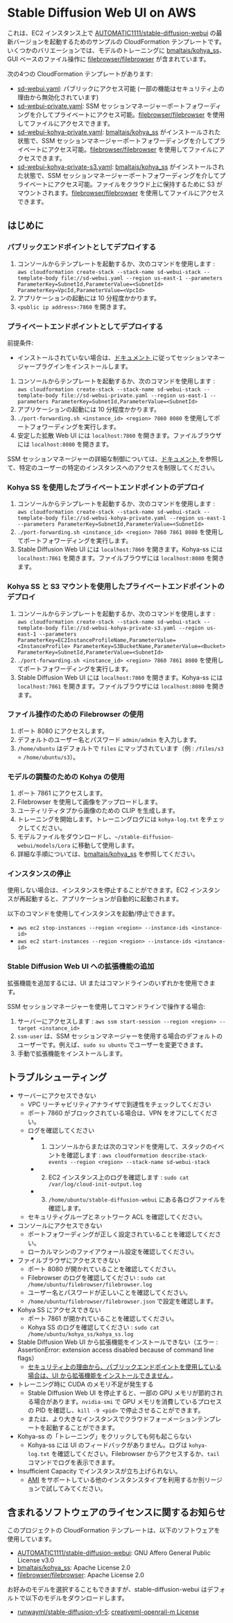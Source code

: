 # Stable Diffusion Web UI on AWS

これは、EC2 インスタンス上で [AUTOMATIC1111/stable-diffusion-webui](https://github.com/AUTOMATIC1111/stable-diffusion-webui) の最新バージョンを起動するためのサンプルの CloudFormation テンプレートです。いくつかのバリエーションでは、モデルのトレーニングに [bmaltais/kohya_ss](https://github.com/bmaltais/kohya_ss)、GUI ベースのファイル操作に [filebrowser/filebrowser](https://github.com/filebrowser/filebrowser) が含まれています。

次の4つの CloudFormation テンプレートがあります:

- [sd-webui.yaml](sd-webui.yaml): パブリックにアクセス可能 (一部の機能はセキュリティ上の理由から無効化されています)
- [sd-webui-private.yaml](sd-webui-private.yaml): SSM セッションマネージャーポートフォワーディングを介してプライベートにアクセス可能。[filebrowser/filebrowser](https://github.com/filebrowser/filebrowser) を使用してファイルにアクセスできます。
- [sd-webui-kohya-private.yaml](sd-webui-kohya-private.yaml): [bmaltais/kohya_ss](https://github.com/bmaltais/kohya_ss) がインストールされた状態で、SSM セッションマネージャーポートフォワーディングを介してプライベートにアクセス可能。[filebrowser/filebrowser](https://github.com/filebrowser/filebrowser) を使用してファイルにアクセスできます。
- [sd-webui-kohya-private-s3.yaml](sd-webui-kohya-private-s3.yaml): [bmaltais/kohya_ss](https://github.com/bmaltais/kohya_ss) がインストールされた状態で、SSM セッションマネージャーポートフォワーディングを介してプライベートにアクセス可能。ファイルをクラウド上に保持するために S3 がマウントされます。[filebrowser/filebrowser](https://github.com/filebrowser/filebrowser) を使用してファイルにアクセスできます。

## はじめに

### パブリックエンドポイントとしてデプロイする

1. コンソールからテンプレートを起動するか、次のコマンドを使用します : `aws cloudformation create-stack --stack-name sd-webui-stack --template-body file://sd-webui.yaml --region us-east-1 --parameters ParameterKey=SubnetId,ParameterValue=<SubnetId> ParameterKey=VpcId,ParameterValue=<VpcId>`
2. アプリケーションの起動には 10 分程度かかります。
3. `<public ip address>:7860` を開きます。

### プライベートエンドポイントとしてデプロイする

前提条件:
- インストールされていない場合は、[ドキュメント ](https://docs.aws.amazon.com/systems-manager/latest/userguide/session-manager-working-with-install-plugin.html) に従ってセッションマネージャープラグインをインストールします。

1. コンソールからテンプレートを起動するか、次のコマンドを使用します : `aws cloudformation create-stack --stack-name sd-webui-stack --template-body file://sd-webui-private.yaml --region us-east-1 --parameters ParameterKey=SubnetId,ParameterValue=<SubnetId>`
2. アプリケーションの起動には 10 分程度かかります。
3. `./port-forwarding.sh <instance_id> <region> 7860 8080` を使用してポートフォワーディングを実行します。
4. 安定した拡散 Web UI には `localhost:7860` を開きます。ファイルブラウザには `localhost:8080` を開きます。

SSM セッションマネージャーの詳細な制御については、[ドキュメント ](https://docs.aws.amazon.com/systems-manager/latest/userguide/getting-started-restrict-access-examples.html) を参照して、特定のユーザーの特定のインスタンスへのアクセスを制限してください。

### Kohya SS を使用したプライベートエンドポイントのデプロイ

1. コンソールからテンプレートを起動するか、次のコマンドを使用します : `aws cloudformation create-stack --stack-name sd-webui-stack --template-body file://sd-webui-kohya-private.yaml --region us-east-1 --parameters ParameterKey=SubnetId,ParameterValue=<SubnetId>`
2. `./port-forwarding.sh <instance_id> <region> 7860 7861 8080` を使用してポートフォワーディングを実行します。
3. Stable Diffusion Web UI には `localhost:7860` を開きます。Kohya-ss には `localhost:7861` を開きます。ファイルブラウザには `localhost:8080` を開きます。

### Kohya SS と S3 マウントを使用したプライベートエンドポイントのデプロイ

1. コンソールからテンプレートを起動するか、次のコマンドを使用します : `aws cloudformation create-stack --stack-name sd-webui-stack --template-body file://sd-webui-kohya-private-s3.yaml --region us-east-1 --parameters ParameterKey=EC2InstanceProfileName,ParameterValue=<InstanceProfile> ParameterKey=S3BucketName,ParameterValue=<Bucket> ParameterKey=SubnetId,ParameterValue=<SubnetId>`
2. `./port-forwarding.sh <instance_id> <region> 7860 7861 8080` を使用してポートフォワーディングを実行します。
3. Stable Diffusion Web UI には `localhost:7860` を開きます。Kohya-ss には `localhost:7861` を開きます。ファイルブラウザには `localhost:8080` を開きます。

### ファイル操作のための Filebrowser の使用

1. ポート 8080 にアクセスします。
2. デフォルトのユーザー名とパスワード `admin/admin` を入力します。
3. `/home/ubuntu` はデフォルトで `files` にマップされています（例 : `/files/s3` = `/home/ubuntu/s3`）。

### モデルの調整のための Kohya の使用

1. ポート 7861 にアクセスします。
2. Filebrowser を使用して画像をアップロードします。
3. ユーティリティタブから画像のための CLIP を生成します。
4. トレーニングを開始します。トレーニングログには `kohya-log.txt` をチェックしてください。
5. モデルファイルをダウンロードし、`~/stable-diffusion-webui/models/Lora` に移動して使用します。
6. 詳細な手順については、[bmaltais/kohya_ss](https://github.com/bmaltais/kohya_ss) を参照してください。

### インスタンスの停止

使用しない場合は、インスタンスを停止することができます。EC2 インスタンスが再起動すると、アプリケーションが自動的に起動されます。

以下のコマンドを使用してインスタンスを起動/停止できます。

- `aws ec2 stop-instances --region <region> --instance-ids <instance-id>`
- `aws ec2 start-instances --region <region> --instance-ids <instance-id>`

### Stable Diffusion Web UI への拡張機能の追加

拡張機能を追加するには、UI またはコマンドラインのいずれかを使用できます。

SSM セッションマネージャーを使用してコマンドラインで操作する場合:

1. サーバーにアクセスします : `aws ssm start-session --region <region> --target <instance_id>`
2. `ssm-user` は、SSM セッションマネージャーを使用する場合のデフォルトのユーザーです。例えば、`sudo su ubuntu` でユーザーを変更できます。
3. 手動で拡張機能をインストールします。

## トラブルシューティング

- サーバーにアクセスできない
  - VPC リーチャビリティアナライザで到達性をチェックしてください
  - ポート 7860 がブロックされている場合は、VPN をオフにしてください。
  - ログを確認してください
    - 1. コンソールからまたは次のコマンドを使用して、スタックのイベントを確認します : `aws cloudformation describe-stack-events --region <region> --stack-name sd-webui-stack`
    - 2. EC2 インスタンス上のログを確認します : `sudo cat /var/log/cloud-init-output.log`
    - 3. `/home/ubuntu/stable-diffusion-webui` にある各ログファイルを確認します。
  - セキュリティグループとネットワーク ACL を確認してください。
- コンソールにアクセスできない
  - ポートフォワーディングが正しく設定されていることを確認してください。
  - ローカルマシンのファイアウォール設定を確認してください。
- ファイルブラウザにアクセスできない
  - ポート 8080 が開かれていることを確認してください。
  - Filebrowser のログを確認してください : `sudo cat /home/ubuntu/filebrowser/filebrowser.log`
  - ユーザー名とパスワードが正しいことを確認してください。
  - `/home/ubuntu/filebrowser/filebrowser.json` で設定を確認します。
- Kohya SS にアクセスできない
  - ポート 7861 が開かれていることを確認してください。
  - Kohya SS のログを確認してください : `sudo cat /home/ubuntu/kohya_ss/kohya_ss.log`
- Stable Diffusion Web UI から拡張機能をインストールできない（エラー : AssertionError: extension access disabled because of command line flags）
  - [ セキュリティ上の理由から、パブリックエンドポイントを使用している場合は、UI から拡張機能をインストールできません ](https://github.com/AUTOMATIC1111/stable-diffusion-webui/issues/7153)。
- トレーニング時に CUDA のメモリ不足が発生する
  - Stable Diffusion Web UI を停止すると、一部の GPU メモリが節約される場合があります。`nvidia-smi` で GPU メモリを消費しているプロセスの PID を確認し、`kill -9 <pid>` で停止させることができます。
  - または、より大きなインスタンスでクラウドフォーメーションテンプレートを起動することができます。
- Kohya-ss の「トレーニング」をクリックしても何も起こらない
  - Kohya-ss には UI のフィードバックがありません。ログは `kohya-log.txt` を確認してください。Filebrowser からアクセスするか、`tail` コマンドでログを表示できます。
- Insufficient Capacity でインスタンスが立ち上げられない。
  - [AMI](https://aws.amazon.com/releasenotes/aws-deep-learning-ami-gpu-pytorch-2-0-ubuntu-20-04/) をサポートしている他のインスタンスタイプを利用するか別リージョンで試してみてください。

## 含まれるソフトウェアのライセンスに関するお知らせ

このプロジェクトの CloudFormation テンプレートは、以下のソフトウェアを使用しています。

- [AUTOMATIC1111/stable-diffusion-webui](https://github.com/AUTOMATIC1111/stable-diffusion-webui): GNU Affero General Public License v3.0
- [bmaltais/kohya_ss](https://github.com/bmaltais/kohya_ss): Apache License 2.0
- [filebrowser/filebrowser](https://github.com/filebrowser/filebrowser): Apache License 2.0

お好みのモデルを選択することもできますが、stable-diffusion-webui はデフォルトで以下のモデルをダウンロードします。

- [runwayml/stable-diffusion-v1-5](https://huggingface.co/runwayml/stable-diffusion-v1-5): [creativeml-openrail-m License](https://huggingface.co/spaces/CompVis/stable-diffusion-license)
